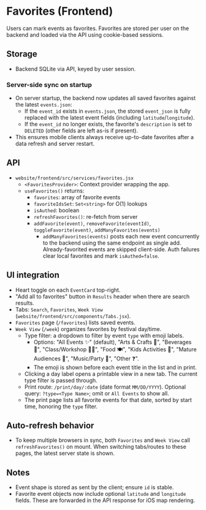 # Favorites (Frontend)

Users can mark events as favorites. Favorites are stored per user on the backend and loaded via the API using cookie-based sessions.

## Storage
- Backend SQLite via API, keyed by user session.

### Server-side sync on startup
- On server startup, the backend now updates all saved favorites against the latest `events.json`:
  - If the `event_id` exists in `events.json`, the stored `event_json` is fully replaced with the latest event fields (including `latitude`/`longitude`).
  - If the `event_id` no longer exists, the favorite's `description` is set to `DELETED` (other fields are left as-is if present).
- This ensures mobile clients always receive up-to-date favorites after a data refresh and server restart.

## API
- `website/frontend/src/services/favorites.jsx`
  - `<FavoritesProvider>`: Context provider wrapping the app.
  - `useFavorites()` returns:
    - `favorites`: array of favorite events
    - `favoriteIdsSet`: `Set<string>` for O(1) lookups
    - `isAuthed`: boolean
    - `refreshFavorites()`: re-fetch from server
    - `addFavorite(event)`, `removeFavorite(eventId)`, `toggleFavorite(event)`, `addManyFavorites(events)`
      - `addManyFavorites(events)` posts each new event concurrently to the backend using the same endpoint as single add. Already-favorited events are skipped client-side. Auth failures clear local favorites and mark `isAuthed=false`.

## UI integration
- Heart toggle on each `EventCard` top-right.
- "Add all to favorites" button in `Results` header when there are search results.
- Tabs: `Search`, `Favorites`, `Week View` (`website/frontend/src/components/Tabs.jsx`).
- `Favorites` page (`/favorites`) lists saved events.
- `Week View` (`/week`) organizes favorites by festival day/time.
  - Type filter: a dropdown to filter by event `type` with emoji labels.
    - Options: "All Events ✨" (default), "Arts & Crafts 🎨", "Beverages 🍹", "Class/Workshop 🧑‍🏫", "Food 🍽️", "Kids Activities 🎈", "Mature Audiences 🔞", "Music/Party 🪩", "Other ❓".
    - The emoji is shown before each event title in the list and in print.
  - Clicking a day label opens a printable view in a new tab. The current type filter is passed through.
  - Print route: `/print/day/:date` (date format `MM/DD/YYYY`). Optional query: `?type=<Type Name>`; omit or `All Events` to show all.
  - The print page lists all favorite events for that date, sorted by start time, honoring the `type` filter.

## Auto-refresh behavior
- To keep multiple browsers in sync, both `Favorites` and `Week View` call `refreshFavorites()` on mount. When switching tabs/routes to these pages, the latest server state is shown.

## Notes
- Event shape is stored as sent by the client; ensure `id` is stable.
- Favorite event objects now include optional `latitude` and `longitude` fields. These are forwarded in the API response for iOS map rendering.

